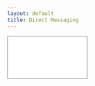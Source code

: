 ```yaml
---
layout: default
title: Direct Messaging
---
```


<!--This feature Belongs to: Shreyas -->

<!DOCTYPE html>
<html lang="en">
<head>
    <meta charset="UTF-8">
    <meta name="viewport" content="width=device-width, initial-scale=1.0">
    <title>Place: Person to Person texting</title>
</head>
<body>
    <input type="text", id="input", name="input", style="height: 100px;">
</body>
</html>